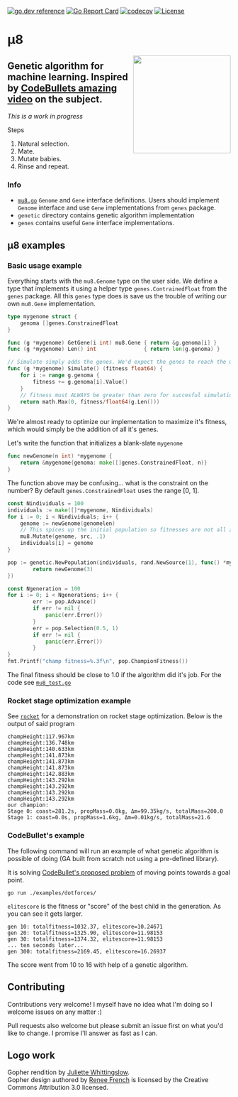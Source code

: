 [![go.dev reference](https://pkg.go.dev/badge/github.com/soypat/mu8)](https://pkg.go.dev/github.com/soypat/mu8)
[![Go Report Card](https://goreportcard.com/badge/github.com/soypat/mu8)](https://goreportcard.com/report/github.com/soypat/mu8)
[![codecov](https://codecov.io/gh/soypat/mu8/branch/main/graph/badge.svg)](https://codecov.io/gh/soypat/mu8/branch/main)
[![License](https://img.shields.io/badge/License-BSD_2--Clause-orange.svg)](https://opensource.org/licenses/BSD-2-Clause)
# μ8

<img align="right" width="220px" src="https://user-images.githubusercontent.com/26156425/147430929-bd9adebd-9c00-4ee2-a5bd-bc8642ee9a82.png">

Genetic algorithm for machine learning. 
Inspired by [CodeBullets amazing video](https://www.youtube.com/watch?v=BOZfhUcNiqk) on the subject.
---
_This is a work in progress_

Steps
1. Natural selection.
2. Mate.
3. Mutate babies.
4. Rinse and repeat.


### Info
* [`mu8.go`](./mu8.go) `Genome` and `Gene` interface definitions. Users should implement `Genome` interface and use `Gene` implementations from `genes` package.
* `genetic` directory contains genetic algorithm implementation
* `genes` contains useful `Gene` interface implementations.

## μ8 examples

### Basic usage example
Everything starts with the `mu8.Genome` type on the user side. We define a type that implements it
using a helper type `genes.ContrainedFloat` from the `genes` package. All this `genes` type does
is save us the trouble of writing our own `mu8.Gene` implementation.

```go
type mygenome struct {
	genoma []genes.ConstrainedFloat
}

func (g *mygenome) GetGene(i int) mu8.Gene { return &g.genoma[i] }
func (g *mygenome) Len() int               { return len(g.genoma) }

// Simulate simply adds the genes. We'd expect the genes to reach the max values of the constraint.
func (g *mygenome) Simulate() (fitness float64) {
	for i := range g.genoma {
		fitness += g.genoma[i].Value()
	}
    // fitness must ALWAYS be greater than zero for succesful simulation.
	return math.Max(0, fitness/float64(g.Len()))
}
```
We're almost ready to optimize our implementation to maximize it's fitness, which would simply be the addition of all it's genes.

Let's write the function that initializes a blank-slate `mygenome`

```go
func newGenome(n int) *mygenome {
	return &mygenome{genoma: make([]genes.ConstrainedFloat, n)}
}
```
The function above may be confusing... what is the constraint on the number? By default
`genes.ConstrainedFloat` uses the range [0, 1]. 

```go
const Nindividuals = 100
individuals := make([]*mygenome, Nindividuals)
for i := 0; i < Nindividuals; i++ {
	genome := newGenome(genomelen)
	// This spices up the initial population so fitnesses are not all zero.
	mu8.Mutate(genome, src, .1)
	individuals[i] = genome
}

pop := genetic.NewPopulation(individuals, rand.NewSource(1), func() *mygenome {
		return newGenome(3)
})

const Ngeneration = 100
for i := 0; i < Ngenerations; i++ {
		err := pop.Advance()
		if err != nil {
			panic(err.Error())
		}
		err = pop.Selection(0.5, 1)
		if err != nil {
			panic(err.Error())
		}
}
fmt.Printf("champ fitness=%.3f\n", pop.ChampionFitness())
```
The final fitness should be close to 1.0 if the algorithm did it's job. For the code see 
[`mu8_test.go`](./mu8_test.go)
### Rocket stage optimization example

See [`rocket`](./examples/rocket/main.go) for a demonstration on rocket stage optimization. 
Below is the output of said program
```
champHeight:117.967km
champHeight:136.748km
champHeight:140.633km
champHeight:141.873km
champHeight:141.873km
champHeight:141.873km
champHeight:142.883km
champHeight:143.292km
champHeight:143.292km
champHeight:143.292km
champHeight:143.292km
our champion: 
Stage 0: coast=281.2s, propMass=0.0kg, Δm=99.35kg/s, totalMass=200.0
Stage 1: coast=0.0s, propMass=1.6kg, Δm=0.01kg/s, totalMass=21.6
```

### CodeBullet's example
The following command will run an example of what genetic algorithm is possible of doing (GA built from scratch not using a pre-defined library).

It is solving [CodeBullet's proposed problem](https://www.youtube.com/watch?v=BOZfhUcNiqk) of moving points 
towards a goal point.
```shell
go run ./examples/dotforces/
```
`elitescore` is the fitness or "score" of the best child in the generation. As you can see it gets larger.

```
gen 10: totalfitness=1032.37, elitescore=10.24671
gen 20: totalfitness=1325.90, elitescore=11.98153
gen 30: totalfitness=1374.32, elitescore=11.98153
... ten seconds later...
gen 300: totalfitness=2169.45, elitescore=16.26937
```
The score went from 10 to 16 with help of a genetic algorithm.

## Contributing
Contributions very welcome! I myself have no idea what I'm doing so I welcome
issues on any matter :)

Pull requests also welcome but please submit an issue first on what you'd like to change.
I promise I'll answer as fast as I can.


## Logo work
Gopher rendition by [Juliette Whittingslow](https://www.instagram.com/artewitty/).  
Gopher design authored by [Renee French](https://www.instagram.com/reneefrench)
is licensed by the Creative Commons Attribution 3.0 licensed.
